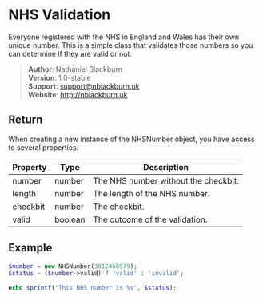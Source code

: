 # NHS Validation

Everyone registered with the NHS in England and Wales has their own unique number. This is a simple class that validates those numbers so you can determine if they are valid or not.

> **Author**: Nathaniel Blackburn<br>
> **Version**: 1.0-stable<br>
> **Support**: support@nblackburn.uk<br>
> **Website**: http://nblackburn.uk<br>

## Return

When creating a new instance of the NHSNumber object, you have access to several properties.

| Property      | Type          | Description                               |
| ------------- | ------------- | ----------------------------------------- |
| number        | number        | The NHS number without the checkbit.      |
| length        | number        | The length of the NHS number.             |
| checkbit      | number        | The checkbit.                             |
| valid         | boolean       | The outcome of the validation.            |

## Example

```php
$number = new NHSNumber(3012468579);
$status = ($number->valid) ? 'valid' : 'invalid';

echo sprintf('This NHS number is %s', $status);
```
